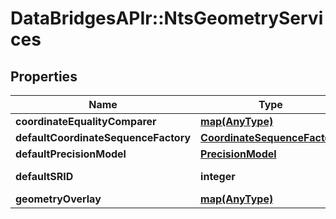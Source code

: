 # DataBridgesAPIr::NtsGeometryServices


## Properties
Name | Type | Description | Notes
------------ | ------------- | ------------- | -------------
**coordinateEqualityComparer** | [**map(AnyType)**](AnyType.md) |  | [optional] 
**defaultCoordinateSequenceFactory** | [**CoordinateSequenceFactory**](CoordinateSequenceFactory.md) |  | [optional] 
**defaultPrecisionModel** | [**PrecisionModel**](PrecisionModel.md) |  | [optional] 
**defaultSRID** | **integer** |  | [optional] [readonly] 
**geometryOverlay** | [**map(AnyType)**](AnyType.md) |  | [optional] 


